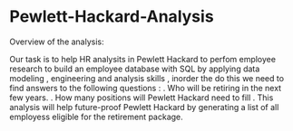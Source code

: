# Pewlett-Hackard-Analysis

Overview of the analysis:

Our task is to help HR analysits in Pewlett Hackard to perfom employee research to build an employee database with SQL by applying
data modeling , engineering and analysis skills , inorder the do this we need to find answers to the following questions :
. Who will be retiring in the next few years.
. How many positions will Pewlett Hackard need to fill .
This analysis will help future-proof Pewlett Hackard by generating a list of all employess eligible for the retirement package.


